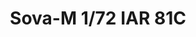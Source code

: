---
layout: product
title: "Sova-M 1/72 IAR 81C"
price: "2600" 
desc: "Maketa"
img_path: "/assets/img/SOVA72012.webp"
brand: "N/A"
available: true
special_offer: false
new: true
soon: false
cat: "010000"
subcat: "011000"
subsubcat: "0N/A"
sifra: "SOVA72012"
popular: false
spec: false
---